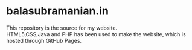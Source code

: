 # balasubramanian.in
This repository is the source for my website.<br>
HTML5,CSS,Java and PHP has been used to make the website, which is hosted through GitHub Pages.
